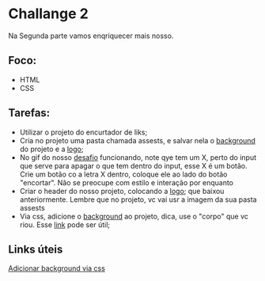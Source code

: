 # Challange 2

Na Segunda parte vamos enqriquecer mais nosso.

## Foco:
- HTML
- CSS

## Tarefas:
 - Utilizar o projeto do encurtador de liks;
 - Cria no projeto uma pasta chamada assests, e salvar nela o [background](https://raw.githubusercontent.com/jeffersondesouza/mentoria-arretada/master/assets/background-home.jpg) do projeto e a [logo](https://raw.githubusercontent.com/jeffersondesouza/mentoria-arretada/master/assets/logo-chaordic.png);
 - No gif do nosso [desafio](https://raw.githubusercontent.com/jeffersondesouza/frontend-challenges-handson/master/chaordic/html-css-js-version/assets/functional.gif) funcionando, note qye tem um X, perto do input que serve para apagar o que tem dentro do input, esse X é um botão. Crie um botão co a letra X dentro,  coloque ele ao lado do botão "encortar". Não se preocupe com estilo e interação por enquanto
 - Criar o header do nosso projeto, colocando a [logo](https://raw.githubusercontent.com/jeffersondesouza/mentoria-arretada/master/assets/logo-chaordic.png); que baixou anteriormente. Lembre que no projeto, vc vai usr a imagem da sua pasta assests
 - Via css,  adicione o [background](https://raw.githubusercontent.com/jeffersondesouza/mentoria-arretada/master/assets/background-home.jpg) ao projeto, dica, use o "corpo" que vc riou. Esse [link](https://www.w3schools.com/cssref/pr_background-image.asp) pode ser útil;


 ## Links úteis
 [Adicionar background via css](https://www.w3schools.com/cssref/pr_background-image.asp)
